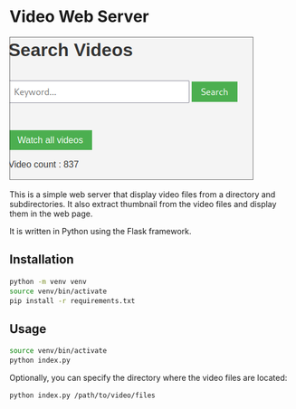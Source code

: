 # Video Web Server

<img src="screenshots/index.png" >

This is a simple web server that display video files from a directory and subdirectories.
It also extract thumbnail from the video files and display them in the web page.

It is written in Python using the Flask framework.

## Installation

```bash
python -m venv venv
source venv/bin/activate
pip install -r requirements.txt
```

## Usage

```bash
source venv/bin/activate
python index.py
```

Optionally, you can specify the directory where the video files are located:

```bash
python index.py /path/to/video/files
```

